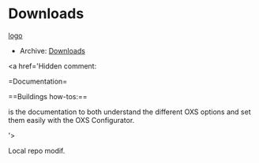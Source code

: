 # Downloads #
[logo](https://testda.googlecode.com/svn/downloads/Da-Test_Logo.rar)

- Archive: [Downloads](https://code.google.com/p/testda/source/browse/#svn%2Fdownloads/)


<a href='Hidden comment: 

=Documentation=

==Buildings how-tos:==

is the documentation to both understand the different OXS options and set them easily with the OXS Configurator.

'></a>

Local repo modif.